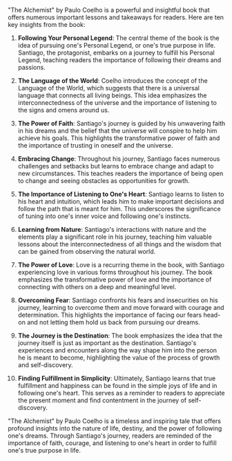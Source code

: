 "The Alchemist" by Paulo Coelho is a powerful and insightful book that offers numerous important lessons and takeaways for readers. Here are ten key insights from the book:

1. **Following Your Personal Legend**: The central theme of the book is the idea of pursuing one's Personal Legend, or one's true purpose in life. Santiago, the protagonist, embarks on a journey to fulfill his Personal Legend, teaching readers the importance of following their dreams and passions.

2. **The Language of the World**: Coelho introduces the concept of the Language of the World, which suggests that there is a universal language that connects all living beings. This idea emphasizes the interconnectedness of the universe and the importance of listening to the signs and omens around us.

3. **The Power of Faith**: Santiago's journey is guided by his unwavering faith in his dreams and the belief that the universe will conspire to help him achieve his goals. This highlights the transformative power of faith and the importance of trusting in oneself and the universe.

4. **Embracing Change**: Throughout his journey, Santiago faces numerous challenges and setbacks but learns to embrace change and adapt to new circumstances. This teaches readers the importance of being open to change and seeing obstacles as opportunities for growth.

5. **The Importance of Listening to One's Heart**: Santiago learns to listen to his heart and intuition, which leads him to make important decisions and follow the path that is meant for him. This underscores the significance of tuning into one's inner voice and following one's instincts.

6. **Learning from Nature**: Santiago's interactions with nature and the elements play a significant role in his journey, teaching him valuable lessons about the interconnectedness of all things and the wisdom that can be gained from observing the natural world.

7. **The Power of Love**: Love is a recurring theme in the book, with Santiago experiencing love in various forms throughout his journey. The book emphasizes the transformative power of love and the importance of connecting with others on a deep and meaningful level.

8. **Overcoming Fear**: Santiago confronts his fears and insecurities on his journey, learning to overcome them and move forward with courage and determination. This highlights the importance of facing our fears head-on and not letting them hold us back from pursuing our dreams.

9. **The Journey is the Destination**: The book emphasizes the idea that the journey itself is just as important as the destination. Santiago's experiences and encounters along the way shape him into the person he is meant to become, highlighting the value of the process of growth and self-discovery.

10. **Finding Fulfillment in Simplicity**: Ultimately, Santiago learns that true fulfillment and happiness can be found in the simple joys of life and in following one's heart. This serves as a reminder to readers to appreciate the present moment and find contentment in the journey of self-discovery.

"The Alchemist" by Paulo Coelho is a timeless and inspiring tale that offers profound insights into the nature of life, destiny, and the power of following one's dreams. Through Santiago's journey, readers are reminded of the importance of faith, courage, and listening to one's heart in order to fulfill one's true purpose in life.